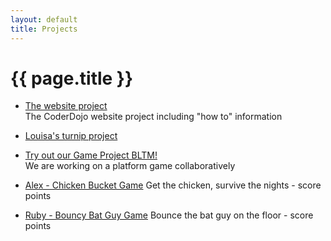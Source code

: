 ```yaml
---
layout: default
title: Projects
---
```


# {{ page.title }}

- [The website project](/project/website)  
    The CoderDojo website project including "how to" information
    
- [Louisa's turnip project](/project/turnips)

- [Try out our Game Project BLTM!](/test/bltm)  
    We are working on a platform game collaboratively
    
- [Alex - Chicken Bucket Game](https://studio.code.org/c/407488600)
    Get the chicken, survive the nights - score points

- [Ruby - Bouncy Bat Guy Game](https://studio.code.org/c/407488594)
    Bounce the bat guy on the floor - score points



